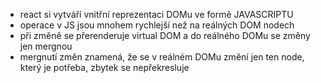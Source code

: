 - react si vytváří vnitřní reprezentaci DOMu ve formě JAVASCRIPTU
- operace v JS jsou mnohem rychlejší než na reálných DOM nodech
- při změně se přerenderuje virtual DOM a do reálného DOMu se změny jen mergnou
- mergnutí změn znamená, že se v reálném DOMu změní jen ten node, který je potřeba, zbytek se nepřekresluje
